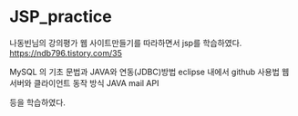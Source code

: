 # JSP_practice

나동빈님의 강의평가 웹 사이트만들기를 따라하면서 jsp를 학습하였다.   https://ndb796.tistory.com/35

MySQL 의 기초 문법과 JAVA와 연동(JDBC)방법
eclipse 내에서 github 사용법 
웹 서버와 클라이언트 동작 방식 
JAVA mail API 

등을 학습하였다.
